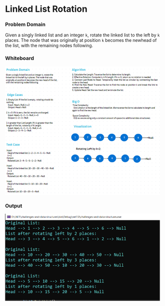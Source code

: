 # Linked List Rotation

### Problem Domain
Given a singly linked list and an integer `k`, rotate the linked list
to the left by `k` places. The node that was originally at
position `k` becomes the newhead of the list, with the remaining nodes following.

### Whiteboard

![Linked List Rotation whitebord](./whitebordRotata.PNG)

### Output
![Linked List Rotation output](./output.PNG)
